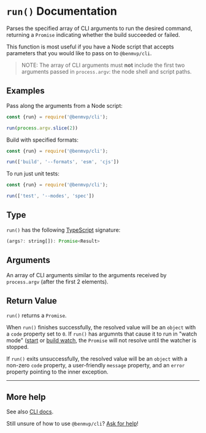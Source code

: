 # `run()` Documentation

Parses the specified array of CLI arguments to run the desired command, returning a `Promise` indicating whether the build succeeded or failed.

This function is most useful if you have a Node script that accepts parameters that you would like to pass on to `@benmvp/cli`.

> NOTE: The array of CLI arguments must **not** include the first two arguments passed in `process.argv`: the node shell and script paths.

## Examples

Pass along the arguments from a Node script:

```js
const {run} = require('@benmvp/cli');

run(process.argv.slice(2))
```

Build with specified formats:

```js
const {run} = require('@benmvp/cli');

run(['build', '--formats', 'esm', 'cjs'])
```

To run just unit tests:

```js
const {run} = require('@benmvp/cli');

run(['test', '--modes', 'spec'])
```

## Type

`run()` has the following [TypeScript](https://www.typescriptlang.org/) signature:

```js
(args?: string[]): Promise<Result>
```

## Arguments

An array of CLI arguments similar to the arguments received by `process.argv` (after the first 2 elements).

## Return Value

`run()` returns a `Promise`.

When `run()` finishes successfully, the resolved value will be an `object` with a `code` property set to `0`. If `run()` has argumnts that cause it to run in "watch mode" ([start](start.md) or [build watch](build.md#watch), the `Promise` will not resolve until the watcher is stopped.

If `run()` exits unsuccessfully, the resolved value will be an `object` with a non-zero `code` property, a user-friendly `message` property, and an `error` property pointing to the inner exception.

---

## More help

See also [CLI docs](../cli).

Still unsure of how to use `@benmvp/cli`? [Ask for help](https://github.com/benmvp/benmvp-cli/issues)!
